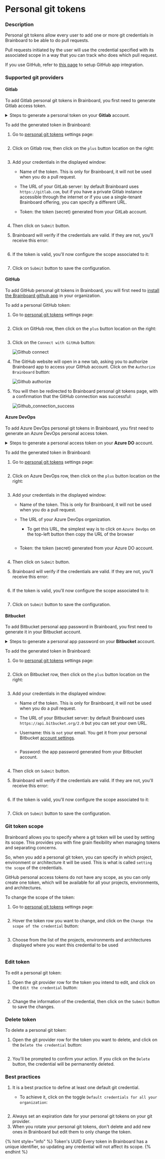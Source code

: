 # Personal git tokens

### Description

Personal git tokens allow every user to add one or more git credentials in Brainboard to be able to do pull requests.

Pull requests initiated by the user will use the credential specified with its associated scope in a way that you can track who does which pull request.

If you use GitHub, refer to [this page](https://gitlab.com/brainboard/brainboard/-/blob/main/git-configuration/git-apps/README.md) to setup GitHub app integration.

### Supported git providers

#### Gitlab

To add Gitlab personal git tokens in Brainboard, you first need to generate Gitlab access token.

<details>

<summary>Steps to generate a personal token on your <strong>Gitlab</strong> account.</summary>

1. Go to your GitLab[ personal tokens page](https://gitlab.com/-/profile/personal\_access\_tokens).
2.  Add a name and specify `API` rights, then click on `Create personal access token` button:&#x20;

    <figure><img src="../../../.gitbook/assets/gitlab-token-generation.png" alt=""><figcaption></figcaption></figure>
3.  The token is generated, you can copy it to add to Brainboard:&#x20;

    <figure><img src="../../../.gitbook/assets/gitlab-token-generated.png" alt=""><figcaption></figcaption></figure>

</details>

To add the generated token in Brainboard:

1.  Go to [personal git tokens](https://app.brainboard.co/settings/personal-git-tokens) settings page:&#x20;

    <figure><img src="../../../.gitbook/assets/personal-git-tokens-page.png" alt=""><figcaption></figcaption></figure>
2.  Click on Gitlab row, then click on the `plus` button location on the right:&#x20;

    <figure><img src="../../../.gitbook/assets/add-gitlab-pat.png" alt=""><figcaption></figcaption></figure>
3. Add your credentials in the displayed window:
   * Name of the token. This is only for Brainboard, it will not be used when you do a pull request.
   * The URL of your GitLab server: by default Brainboard uses `https://gitlab.com`, but if you have a private Gitlab instance accessible through the internet or if you use a single-tenant Brainboard offering, you can specify a different URL.
   *   Token: the token (secret) generated from your GitLab account.&#x20;

       <figure><img src="../../../.gitbook/assets/gitlab-pat-modal.png" alt=""><figcaption></figcaption></figure>
4. Then click on `Submit` button.
5.  Brainboard will verify if the credentials are valid. If they are not, you'll receive this error:&#x20;

    <figure><img src="../../../.gitbook/assets/invalid-gitlab-token.png" alt=""><figcaption></figcaption></figure>
6.  If the token is valid, you'll now configure the scope associated to it:&#x20;

    <figure><img src="../../../.gitbook/assets/gitlab-creds-scope.png" alt=""><figcaption></figcaption></figure>
7. Click on `Submit` button to save the configuration.

#### GitHub

To add GitHub personal git tokens in Brainboard, you will first need to [install the Brainboard github app](https://gitlab.com/brainboard/brainboard/-/blob/main/frontend/docs/docs/git-configuration/git-apps/README.md#configure-github-integration) in your organization.

To add a personal GitHub token:

1.  Go to [personal git tokens](https://app.brainboard.co/settings/personal-git-tokens) settings page:&#x20;

    <figure><img src="../../../.gitbook/assets/personal-git-tokens-page.png" alt=""><figcaption></figcaption></figure>
2.  Click on GitHub row, then click on the `plus` button location on the right:&#x20;

    <figure><img src="../../../.gitbook/assets/add-github-pat.png" alt=""><figcaption></figcaption></figure>
3.  Click on the `Connect with GitHub` button:

    ![Github connect](../../../.gitbook/assets/github-connect.png)
4.  The GitHub website will open in a new tab, asking you to authorize Brainboard app to access your GitHub account. Click on the `Authorize Brainboard` button:

    ![Github authorize](../../../.gitbook/assets/github-authorize-app.png)
5.  You will then be redirected to Brainboard personal git tokens page, with a confirmation that the GitHub connection was successful:

    ![Github\_connection\_success](../../../.gitbook/assets/github-connect-success.png)

#### Azure DevOps

To add Azure DevOps personal git tokens in Brainboard, you first need to generate an Azure DevOps personal access token.

<details>

<summary>Steps to generate a personal access token on your <strong>Azure DO</strong> account.</summary>

1. Go to your [Azure DO page](https://dev.azure.com/).
2.  Click on the top right icon and then select `Personal access tokens`:&#x20;

    <figure><img src="../../../.gitbook/assets/azure-devops-pat.png" alt=""><figcaption></figcaption></figure>
3.  It will open the page of access tokens. Click on `New token` button.&#x20;

    <figure><img src="../../../.gitbook/assets/azure-devops-add-pat.png" alt=""><figcaption></figcaption></figure>
4. In the menu, add the following information:
   * Name of the token.
   * You can set an expiration date.
   *   In the `code` section, select `Full`&#x20;

       <figure><img src="../../../.gitbook/assets/azure-devops-pat-menu.png" alt=""><figcaption></figcaption></figure>
5.  The token is generated, you can copy it to add to Brainboard:&#x20;

    <figure><img src="../../../.gitbook/assets/azure-do-token-generated.png" alt=""><figcaption></figcaption></figure>

</details>

To add the generated token in Brainboard:

1.  Go to [personal git tokens](https://app.brainboard.co/settings/personal-git-tokens) settings page:&#x20;

    <figure><img src="../../../.gitbook/assets/personal-git-tokens-page.png" alt=""><figcaption></figcaption></figure>
2.  Click on Azure DevOps row, then click on the `plus` button location on the right:&#x20;

    <figure><img src="../../../.gitbook/assets/add-azure-do-pat.png" alt=""><figcaption></figcaption></figure>
3. Add your credentials in the displayed window:
   * Name of the token. This is only for Brainboard, it will not be used when you do a pull request.
   * The URL of your Azure DevOps organization.
     *   To get this URL, the simplest way is to click on `Azure DevOps` on the top-left button then copy the URL of the browser&#x20;

         <figure><img src="../../../.gitbook/assets/azure-do-orga-url.png" alt=""><figcaption></figcaption></figure>
   *   Token: the token (secret) generated from your Azure DO account.&#x20;

       <figure><img src="../../../.gitbook/assets/azure-do-pat-modal.png" alt=""><figcaption></figcaption></figure>
4. Then click on `Submit` button.
5.  Brainboard will verify if the credentials are valid. If they are not, you'll receive this error:&#x20;

    <figure><img src="../../../.gitbook/assets/invalid-azure-do-token.png" alt=""><figcaption></figcaption></figure>
6.  If the token is valid, you'll now configure the scope associated to it:&#x20;

    <figure><img src="../../../.gitbook/assets/azure-do-creds-scope.png" alt=""><figcaption></figcaption></figure>
7. Click on `Submit` button to save the configuration.

#### Bitbucket

To add Bitbucket personal app password in Brainboard, you first need to generate it in your Bitbucket account.

<details>

<summary>Steps to generate a personal app password on your <strong>Bitbucket</strong> account.</summary>

1. Go to your [Bitbucket app passwords page](https://bitbucket.org/account/settings/app-passwords/).
2. Click on the top right icon and then select `Personal settings`:
   * Got to `App passwords` accessible from the left bar options.
   *   Click on `Create app password`.&#x20;

       <figure><img src="../../../.gitbook/assets/bitbucket-app-password.png" alt=""><figcaption></figcaption></figure>
3. Add a name and grant `read-write` access for:
   * Projects.
   * Repositories.
   *   Pull requests.&#x20;

       <figure><img src="../../../.gitbook/assets/bitbucket-token-config.png" alt=""><figcaption></figcaption></figure>
4.  The token is generated, you can copy it to add to Brainboard:&#x20;

    <figure><img src="../../../.gitbook/assets/bitbucket-token-generated.png" alt=""><figcaption></figcaption></figure>

</details>

To add the generated token in Brainboard:

1.  Go to [personal git tokens](https://app.brainboard.co/settings/personal-git-tokens) settings page:&#x20;

    <figure><img src="../../../.gitbook/assets/personal-git-tokens-page.png" alt=""><figcaption></figcaption></figure>
2.  Click on Bitbucket row, then click on the `plus` button location on the right:&#x20;

    <figure><img src="../../../.gitbook/assets/add-bitbucket-pat.png" alt=""><figcaption></figcaption></figure>
3. Add your credentials in the displayed window:
   * Name of the token. This is only for Brainboard, it will not be used when you do a pull request.
   * The URL of your Bitbucket server: by default Brainboard uses `https://api.bitbucket.org/2.0` but you can set your own URL.
   *   Username: this is `not` your email. You get it from your personal Bitbucket [account settings](https://bitbucket.org/account/settings/).&#x20;

       <figure><img src="../../../.gitbook/assets/bitbucket-username.png" alt=""><figcaption></figcaption></figure>
   *   Password: the app password generated from your Bitbucket account.&#x20;

       <figure><img src="../../../.gitbook/assets/bitbucket-pat-modal.png" alt=""><figcaption></figcaption></figure>
4. Then click on `Submit` button.
5.  Brainboard will verify if the credentials are valid. If they are not, you'll receive this error:&#x20;

    <figure><img src="../../../.gitbook/assets/invalid-bitbucket-do-token.png" alt=""><figcaption></figcaption></figure>
6.  If the token is valid, you'll now configure the scope associated to it:&#x20;

    <figure><img src="../../../.gitbook/assets/bitbucket-do-creds-scope.png" alt=""><figcaption></figcaption></figure>
7. Click on `Submit` button to save the configuration.

### Git token scope

Brainboard allows you to specify where a git token will be used by setting its scope. This provides you with fine grain flexibility when managing tokens and separating concerns.

So, when you add a personal git token, you can specify in which project, environment or architecture it will be used. This is what is called `setting the scope` of the credentials.

GitHub personal access tokens do not have any scope, as you can only create one token, which will be available for all your projects, environments, and architectures.

To change the scope of the token:

1.  Go to [personal git tokens](https://app.brainboard.co/settings/personal-git-tokens) settings page:&#x20;

    <figure><img src="../../../.gitbook/assets/personal-git-tokens-page.png" alt=""><figcaption></figcaption></figure>
2.  Hover the token row you want to change, and click on the `Change the scope of the credential` button:&#x20;

    <figure><img src="../../../.gitbook/assets/change-git-token-scope.png" alt=""><figcaption></figcaption></figure>
3.  Choose from the list of the projects, environments and architectures displayed where you want this credential to be used&#x20;

    <figure><img src="../../../.gitbook/assets/change-git-token-scope-modal.png" alt=""><figcaption></figcaption></figure>

### Edit token

To edit a personal git token:

1.  Open the git provider row for the token you intend to edit, and click on the `Edit the credential` button:&#x20;

    <figure><img src="../../../.gitbook/assets/edit-git-token.png" alt=""><figcaption></figcaption></figure>
2. Change the information of the credential, then click on the `Submit` button to save the changes.

### Delete token

To delete a personal git token:

1.  Open the git provider row for the token you want to delete, and click on the `Delete the credential` button:&#x20;

    <figure><img src="../../../.gitbook/assets/delete-git-token.png" alt=""><figcaption></figcaption></figure>
2. You'll be prompted to confirm your action. If you click on the `Delete` button, the credential will be permanently deleted.

### Best practices

1. It is a best practice to define at least one default git credential.
   *   To achieve it, click on the toggle `Default credentials for all your organization`:&#x20;

       <figure><img src="../../../.gitbook/assets/change-git-token-scope-modal-default.png" alt=""><figcaption></figcaption></figure>
2. Always set an expiration date for your personal git tokens on your git provider.
3. When you rotate your personal git tokens, don't delete and add new ones in Brainboard but edit them to only change the token.

{% hint style="info" %}
Token's UUID Every token in Brainboard has a unique identifier, so updating any credential will not affect its scope.
{% endhint %}
